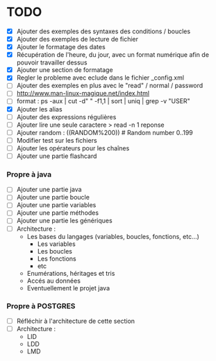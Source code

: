 # TODO

- [x] Ajouter des exemples des syntaxes des conditions / boucles
- [x] Ajouter des exemples de lecture de fichier
- [x] Ajouter le formatage des dates
- [x] Récupération de l'heure, du jour, avec un format numérique afin de pouvoir travailler dessus
- [x] Ajouter une section de formatage
- [x] Regler le probleme avec eclude dans le fichier \_config.xml
- [ ] Ajouter des exemples en plus avec le "read" / normal / password
- [ ] http://www.man-linux-magique.net/index.html
- [ ] format : ps -aux | cut -d" " -f1,1 | sort | uniq | grep -v "USER"
- [x] Ajouter les alias
- [ ] Ajouter des expressions régulières
- [ ] Ajouter lire une seule caractere > read -n 1 reponse
- [ ] Ajouter random : $(($RANDOM%200)) # Random number 0..199
- [ ] Modifier test sur les fichiers
- [ ] Ajouter les opérateurs pour les chaînes
- [ ] Ajouter une partie flashcard

### Propre à java

- [ ] Ajouter une partie java
- [ ] Ajouter une partie boucle
- [ ] Ajouter une partie variables
- [ ] Ajouter une partie méthodes
- [ ] Ajouter une partie les génériques
- [ ] Architecture :
  - Les bases du langages (variables, boucles, fonctions, etc...)
    - Les variables
    - Les boucles
    - Les fonctions
    - etc
  - Enumérations, héritages et tris
  - Accés au données
  - Eventuellement le projet java

### Propre à POSTGRES

- [ ] Réfléchir à l'architecture de cette section
- [ ] Architecture :
  - LID
  - LDD
  - LMD
